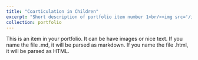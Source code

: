 ```yaml
---
title: "Coarticulation in Children"
excerpt: "Short description of portfolio item number 1<br/><img src='/images/Coarticulation.png'{: .align-left width="500px"}>"
collection: portfolio
---
```


This is an item in your portfolio. It can be have images or nice text. If you name the file .md, it will be parsed as markdown. If you name the file .html, it will be parsed as HTML. 
